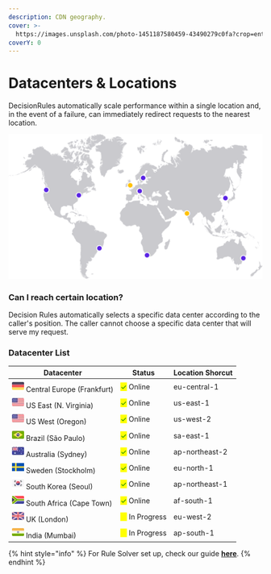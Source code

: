 ```yaml
---
description: CDN geography.
cover: >-
  https://images.unsplash.com/photo-1451187580459-43490279c0fa?crop=entropy&cs=srgb&fm=jpg&ixid=MnwxOTcwMjR8MHwxfHNlYXJjaHwxfHxnbG9iZXxlbnwwfHx8fDE2MzkxNTA0MzI&ixlib=rb-1.2.1&q=85
coverY: 0
---
```


# Datacenters & Locations

DecisionRules automatically scale performance within a single location and, in the event of a failure, can immediately redirect requests to the nearest location.

![DecisionRules Datacenter Locations](../.gitbook/assets/path30.png)

### Can I reach certain location?

Decision Rules automatically selects a specific data center according to the caller's position. The caller cannot choose a specific data center that will serve my request.

### Datacenter List

| Datacenter                                                               | Status                                           | Location Shorcut |
| ------------------------------------------------------------------------ | ------------------------------------------------ | ---------------- |
| ![](<../.gitbook/assets/image (174) (1).png>) Central Europe (Frankfurt) | <mark style="color:green;">✓</mark> Online       | eu-central-1     |
| ![](<../.gitbook/assets/image (190) (1).png>) US East (N. Virginia)      | <mark style="color:green;">✓</mark> Online       | us-east-1        |
| ![](<../.gitbook/assets/image (190) (1).png>) US West (Oregon)           | <mark style="color:green;">✓</mark> Online       | us-west-2        |
| ![](<../.gitbook/assets/image (175) (1).png>) Brazil (São Paulo)         | <mark style="color:green;">✓</mark> Online       | sa-east-1        |
| ![](<../.gitbook/assets/image (160) (1).png>) Australia (Sydney)         | <mark style="color:green;">✓</mark> Online       | ap-northeast-2   |
| ![](<../.gitbook/assets/image (192) (1).png>) Sweden (Stockholm)         | <mark style="color:green;">✓</mark> Online       | eu-north-1       |
| ![](<../.gitbook/assets/image (152).png>) South Korea (Seoul)            | <mark style="color:green;">✓</mark> Online       | ap-northeast-1   |
| ![](<../.gitbook/assets/south-africa (1).png>) South Africa (Cape Town)  | <mark style="color:green;">✓</mark> Online       | af-south-1       |
| ![](<../.gitbook/assets/image (162) (1) (1).png>) UK (London)            | <mark style="color:yellow;">●</mark> In Progress | eu-west-2        |
| ![](<../.gitbook/assets/image (170) (1).png>) India (Mumbai)             | <mark style="color:yellow;">●</mark> In Progress | ap-south-1       |

{% hint style="info" %}
For Rule Solver set up, check our guide [**here**](rule-solver-api.md).
{% endhint %}
